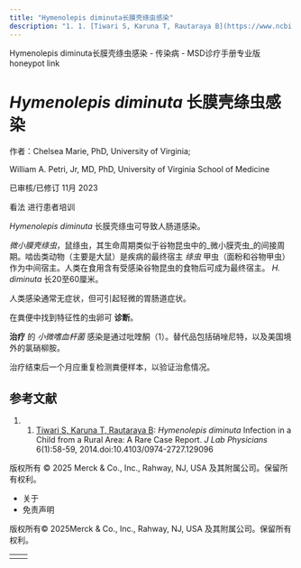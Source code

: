 ```yaml
---
title: "Hymenolepis diminuta长膜壳绦虫感染"
description: "1. 1. [Tiwari S, Karuna T, Rautaraya B](https://www.ncbi.nlm.nih.gov/pmc/articles/PMC3969647/): _Hymenolepis diminuta_ Infection in a Child from a Rural Area: A Rare Case Report. _J Lab Physicians_ 6(1):58-59, 2014.doi:10.4103/0974-2727.129096"
---
```


﻿Hymenolepis diminuta长膜壳绦虫感染 - 传染病 - MSD诊疗手册专业版 honeypot link

# _Hymenolepis diminuta_ 长膜壳绦虫感染

作者：Chelsea Marie, PhD, University of Virginia;

William A. Petri, Jr, MD, PhD, University of Virginia School of Medicine

已审核/已修订 11月 2023

看法 进行患者培训

_Hymenolepis diminuta_ 长膜壳绦虫可导致人肠道感染。

_微小膜壳绦虫_，鼠绦虫，其生命周期类似于谷物昆虫中的_微小膜壳虫_的间接周期。啮齿类动物（主要是大鼠）是疾病的最终宿主 _绦虫_ 甲虫（面粉和谷物甲虫）作为中间宿主。人类在食用含有受感染谷物昆虫的食物后可成为最终宿主。 _H. diminuta_ 长20至60厘米。

人类感染通常无症状，但可引起轻微的胃肠道症状。

在粪便中找到特征性的虫卵可 **诊断**。

**治疗** 的 _小微嗜血杆菌_ 感染是通过吡喹酮（1）。替代品包括硝唑尼特，以及美国境外的氯硝柳胺。

治疗结束后一个月应重复检测粪便样本，以验证治愈情况。

## 参考文献

1. 1. [Tiwari S, Karuna T, Rautaraya B](https://www.ncbi.nlm.nih.gov/pmc/articles/PMC3969647/): _Hymenolepis diminuta_ Infection in a Child from a Rural Area: A Rare Case Report. _J Lab Physicians_ 6(1):58-59, 2014.doi:10.4103/0974-2727.129096




版权所有 © 2025
Merck & Co., Inc., Rahway, NJ, USA 及其附属公司。保留所有权利。

- 关于
- 免责声明

版权所有© 2025Merck & Co., Inc., Rahway, NJ, USA 及其附属公司。保留所有权利。

|     |     |
| --- | --- |
|  |  |
